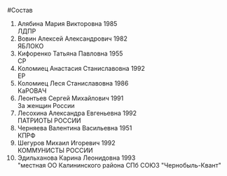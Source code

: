 #Состав
1. Алябина Мария Викторовна 1985   
    ЛДПР
2. Вовин Алексей Александрович 1982   
    ЯБЛОКО
3. Кифоренко Татьяна Павловна 1955   
    СР
4. Коломиец Анастасия Станиславовна 1992   
    ЕР
5. Коломиец Леся Станиславовна 1986   
    КаРОВАЧ
6. Леонтьев Сергей Михайлович 1991   
    За женщин России
7. Лесохина Александра Евгеньевна 1992   
    ПАТРИОТЫ РОССИИ
8. Черняева Валентина Васильевна 1951   
    КПРФ
9. Шегуров Михаил Игоревич 1992   
    КОММУНИСТЫ РОССИИ
10. Эдильханова Карина Леонидовна 1993   
    "местная ОО Калининского района СПб СОЮЗ "Чернобыль-Квант"
